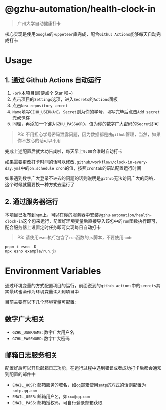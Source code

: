 # @gzhu-automation/health-clock-in

> 广州大学自动健康打卡

核心实现是使用`Google`的`Puppeteer`库完成，配合`Github Actions`能够每天自动完成打卡

# Usage

## 1. 通过 Github Actions 自动运行

1. `Fork`本项目(顺便点个 Star 呗~)
2. 点击项目的`Settings`选项，进入`Secrets`的`Actions`面板
3. 点击`New repository secret`
4. `Name`填写`GZHU_USERNAME`，`Secret`则为你的学号，填写完毕后点击`Add secret`完成保存
5. 同理，再添加一个键为`GZHU_PASSWORD`，值为你的数字广大密码的`Secret`即可

> PS: 不用担心学号密码泄露问题，因为数据都是由`github`管理，当然，如果你不放心的话可以不用

完成上述配置后就大功告成啦，每天早上`9:00`会准时自动打卡

如果需要更改打卡时间的话可以修改`.github/workflows/clock-in-every-day.yml`中的`on.schedule.cron`的值，按照`crontab`的语法配置运行时间

如果遇到数字广大登录不进去的问题的话则说明是`github`无法访问广大的网络，这个时候就需要换一种方式去运行了

## 2. 通过服务器运行

本项目已发布到`npm`上，可以在你的服务器中安装`@gzhu-automation/health-clock-in`这个包来运行，配置好环境变量后直接导入该包中的`run`函数执行即可，配合服务器上设置定时任务即可实现每日自动打卡

> PS: 请使用`esno`执行包含了`run`函数的`js`脚本，不要使用`node`

```shell
pnpm i esno -D
npx esno example/run.js
```

# Environment Variables

通过环境变量的方式配置项目的运行，前面说到的`github actions`中的`secrets`其实最终也会作为环境变量注入到项目中

目前主要有以下几个环境变量可配置:

## 数字广大相关

- `GZHU_USERNAME`: 数字广大用户名
- `GZHU_PASSWORD`: 数字广大密码

## 邮箱日志服务相关

配置好后可以开启邮箱日志功能，在运行过程中遇到错误或者成功打卡后都会通知到配置的邮件中

- `EMAIL_HOST`: 邮箱服务的域名，如`qq`邮箱使用`smtp`的方式的话则配置为`smtp.qq.com`
- `EMAIL_USER`: 邮箱用户名，如`xxx@qq.com`
- `EMAIL_PASS`: 邮箱授权码，可自行登录邮箱获取
